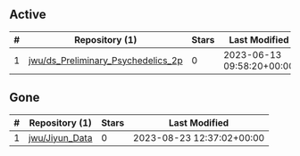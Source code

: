 ## Active
| # | Repository (1) | Stars | Last Modified |
| --- | --- | --- | --- |
| 1 | [jwu/ds_Preliminary_Psychedelics_2p](https://gin.g-node.org/jwu/ds_Preliminary_Psychedelics_2p) | 0 | 2023-06-13 09:58:20+00:00 |

## Gone
| # | Repository (1) | Stars | Last Modified |
| --- | --- | --- | --- |
| 1 | [jwu/Jiyun_Data](https://gin.g-node.org/jwu/Jiyun_Data) | 0 | 2023-08-23 12:37:02+00:00 |

